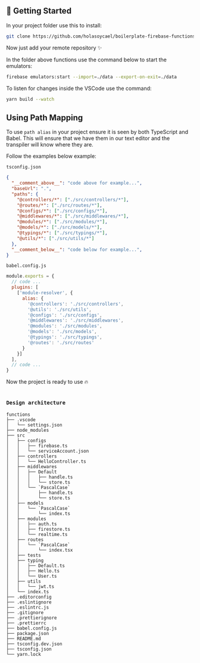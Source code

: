 ## 🌟 Getting Started

In your project folder use this to install:
```sh
git clone https://github.com/holasoycael/boilerplate-firebase-functions.git . && rm -rf ./.git && git init && git branch -M main && git add . && git commit -m "Initial commit"
```

Now just add your remote repository ✨

In the folder above functions use the command below to start the emulators:
```sh
firebase emulators:start --import=./data --export-on-exit=./data
```

To listen for changes inside the VSCode use the command:
```sh
yarn build --watch
```

## Using Path Mapping

To use `path alias` in your project ensure it is seen by both TypeScript and Babel. This will ensure that we have them in our text editor and the transpiler will know where they are.

Follow the examples below example:

`tsconfig.json`
```json
{
  "__comment_above__": "code above for example...",
  "baseUrl": ".",
  "paths": {
    "@controllers/*": ["./src/controllers/*"],
    "@routes/*": ["./src/routes/*"],
    "@configs/*": ["./src/configs/*"],
    "@middlewares/*": ["./src/middlewares/*"],
    "@modules/*": ["./src/modules/*"],
    "@models/*": ["./src/models/*"],
    "@typings/*": ["./src/typings/*"],
    "@utils/*": ["./src/utils/*"]
  },
  "__comment_below__": "code below for example...",
}
```

`babel.config.js`
```js
module.exports = {
  // code ...
  plugins: [
    ['module-resolver', {
      alias: {
        '@controllers': './src/controllers',
        '@utils': './src/utils',
        '@configs': './src/configs',
        '@middlewares': './src/middlewares',
        '@modules': './src/modules',
        '@models': './src/models',
        '@typings': './src/typings',
        '@routes': './src/routes'
      }
    }]
  ],
  // code ...
}

```

Now the project is ready to use 🔥

#
### `Design architecture`

```
functions
├── .vscode
│   └── settings.json
├── node_modules
├── src
│   ├── configs
│   │   ├── firebase.ts
│   │   └── serviceAccount.json
│   ├── controllers
│   │   └── HelloController.ts
│   ├── middlewares
│   │   ├── Default
│   │   │   ├── handle.ts
│   │   │   └── store.ts
│   │   └── `PascalCase`
│   │       ├── handle.ts
│   │       └── store.ts
│   ├── models
│   │   └── `PascalCase`
│   │       └── index.ts
│   ├── modules
│   │   ├── auth.ts
│   │   ├── firestore.ts
│   │   └── realtime.ts
│   ├── routes
│   │   └── `PascalCase`
│   │       └── index.tsx
│   ├── tests
│   ├── typing
│   │   ├── Default.ts
│   │   ├── Hello.ts
│   │   └── User.ts
│   ├── utils
│   │   └── jwt.ts
│   └── index.ts
├── .editorconfig
├── .eslintignore
├── .eslintrc.js
├── .gitignore
├── .prettierignore
├── .prettierrc
├── babel.config.js
├── package.json
├── README.md
├── tsconfig.dev.json
├── tsconfig.json
└── yarn.lock
```
